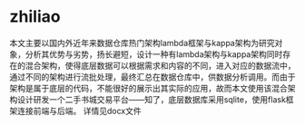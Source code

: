 # zhiliao
本文主要以国内外近年来数据仓库热门架构lambda框架与kappa架构为研究对象，分析其优势与劣势，扬长避短，设计一种有lambda架构与kappa架构同时存在的混合架构，使得底层数据可以根据需求和内容的不同，进入对应的数据流中，通过不同的架构进行流批处理，最终汇总在数据仓库中，供数据分析调用。而由于架构是属于底层的代码，不能很好的展示出其实际的应用，故而本文使用该混合架构设计研发一个二手书城交易平台——知了，底层数据库采用sqlite，使用flask框架连接前端与后端。
详情见docx文件

